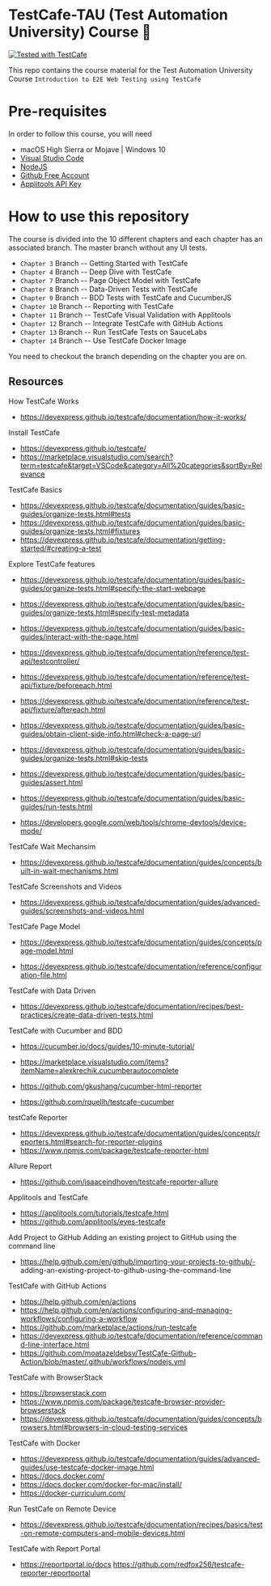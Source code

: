# TestCafe-TAU (Test Automation University) Course :rocket:
[![Tested with TestCafe](https://img.shields.io/badge/tested%20with-TestCafe-2fa4cf.svg)](https://github.com/DevExpress/testcafe)


This repo contains the course material for the Test Automation University Course `Introduction to E2E Web Testing using TestCafe` 


# Pre-requisites

In order to follow this course, you will need 
 * macOS High Sierra or Mojave | Windows 10 
 * [Visual Studio Code](https://code.visualstudio.com/)
 * [NodeJS](https://nodejs.org/en/)
 * [Github Free Account](https://github.com/join?ref_cta=Sign+up&ref_loc=header+logged+out&ref_page=%2F&source=header-home)
 * [Applitools API Key](https://auth.applitools.com/users/register)
 
 
# How to use this repository 

The course is divided into the 10 different chapters and each chapter has an associated branch. The master branch without any UI tests. 

* `Chapter 3` Branch --  Getting Started with TestCafe
* `Chapter 4` Branch --  Deep Dive with TestCafe
* `Chapter 7` Branch --  Page Object Model with TestCafe
* `Chapter 8` Branch --  Data-Driven Tests with TestCafe
* `Chapter 9` Branch --  BDD Tests with TestCafe and CucumberJS
* `Chapter 10` Branch -- Reporting with TestCafe
* `Chapter 11` Branch -- TestCafe Visual Validation with Applitools
* `Chapter 12` Branch -- Integrate TestCafe with GitHub Actions
* `Chapter 13` Branch -- Run TestCafe Tests on SauceLabs
* `Chapter 14` Branch -- Use TestCafe Docker Image

You need to checkout the branch depending on the chapter you are on.

## Resources
How TestCafe Works
-  https://devexpress.github.io/testcafe/documentation/how-it-works/

Install TestCafe
- https://devexpress.github.io/testcafe/
- https://marketplace.visualstudio.com/search?term=testcafe&target=VSCode&category=All%20categories&sortBy=Relevance

TestCafe Basics
- https://devexpress.github.io/testcafe/documentation/guides/basic-guides/organize-tests.html#tests
- https://devexpress.github.io/testcafe/documentation/guides/basic-guides/organize-tests.html#fixtures
- https://devexpress.github.io/testcafe/documentation/getting-started/#creating-a-test

Explore TestCafe features
- https://devexpress.github.io/testcafe/documentation/guides/basic-guides/organize-tests.html#specify-the-start-webpage

- https://devexpress.github.io/testcafe/documentation/guides/basic-guides/organize-tests.html#specify-test-metadata

- https://devexpress.github.io/testcafe/documentation/guides/basic-guides/interact-with-the-page.html

- https://devexpress.github.io/testcafe/documentation/reference/test-api/testcontroller/

- https://devexpress.github.io/testcafe/documentation/reference/test-api/fixture/beforeeach.html

- https://devexpress.github.io/testcafe/documentation/reference/test-api/fixture/aftereach.html

- https://devexpress.github.io/testcafe/documentation/guides/basic-guides/obtain-client-side-info.html#check-a-page-url

- https://devexpress.github.io/testcafe/documentation/guides/basic-guides/organize-tests.html#skip-tests

- https://devexpress.github.io/testcafe/documentation/guides/basic-guides/assert.html

- https://devexpress.github.io/testcafe/documentation/guides/basic-guides/run-tests.html

- https://developers.google.com/web/tools/chrome-devtools/device-mode/

TestCafe Wait Mechansim
- https://devexpress.github.io/testcafe/documentation/guides/concepts/built-in-wait-mechanisms.html

TestCafe Screenshots and Videos
- https://devexpress.github.io/testcafe/documentation/guides/advanced-guides/screenshots-and-videos.html

TestCafe Page Model
- https://devexpress.github.io/testcafe/documentation/guides/concepts/page-model.html

- https://devexpress.github.io/testcafe/documentation/reference/configuration-file.html

TestCafe with Data Driven

- https://devexpress.github.io/testcafe/documentation/recipes/best-practices/create-data-driven-tests.html

TestCafe with Cucumber and BDD
- https://cucumber.io/docs/guides/10-minute-tutorial/

- https://marketplace.visualstudio.com/items?itemName=alexkrechik.cucumberautocomplete

- https://github.com/gkushang/cucumber-html-reporter

- https://github.com/rquellh/testcafe-cucumber

testCafe Reporter
- https://devexpress.github.io/testcafe/documentation/guides/concepts/reporters.html#search-for-reporter-plugins
- https://www.npmjs.com/package/testcafe-reporter-html

Allure Report
- https://github.com/isaaceindhoven/testcafe-reporter-allure

Applitools and TestCafe
- https://applitools.com/tutorials/testcafe.html
- https://github.com/applitools/eyes-testcafe

Add Project to GitHub
Adding an existing project to GitHub using the command line
- https://help.github.com/en/github/importing-your-projects-to-github/- adding-an-existing-project-to-github-using-the-command-line

TestCafe with GitHub Actions
- https://help.github.com/en/actions
- https://help.github.com/en/actions/configuring-and-managing-workflows/configuring-a-workflow
- https://github.com/marketplace/actions/run-testcafe
- https://devexpress.github.io/testcafe/documentation/reference/command-line-interface.html
- https://github.com/moatazeldebsy/TestCafe-Github-Action/blob/master/.github/workflows/nodejs.yml

TestCafe with BrowserStack
- https://browserstack.com
- https://www.npmjs.com/package/testcafe-browser-provider-browserstack
- https://devexpress.github.io/testcafe/documentation/guides/concepts/browsers.html#browsers-in-cloud-testing-services

TestCafe with Docker
- https://devexpress.github.io/testcafe/documentation/guides/advanced-guides/use-testcafe-docker-image.html
- https://docs.docker.com/
- https://docs.docker.com/docker-for-mac/install/
- https://docker-curriculum.com/

Run TestCafe on Remote Device
- https://devexpress.github.io/testcafe/documentation/recipes/basics/test-on-remote-computers-and-mobile-devices.html

TestCafe with Report Portal 
- https://reportportal.io/docs
https://github.com/redfox256/testcafe-reporter-reportportal
